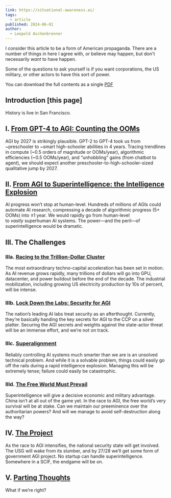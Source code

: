 ```yaml
---
link: https://situational-awareness.ai/
tags:
  - article
published: 2024-06-01
author:
  - Leopold Aschenbrenner
---
```

I consider this article to be a form of American propaganda. There are a number of things in here I agree with, or believe may happen, but don't necessarily _want_ to have happen.

Some of the questions to ask yourself is if you want corporations, the US military, or other actors to have this sort of power.

You can download the full contents as a single [PDF](https://situational-awareness.ai/wp-content/uploads/2024/06/situationalawareness.pdf)
## Introduction [this page]

History is live in San Francisco.
## I. [From GPT-4 to AGI: Counting the OOMs](https://situational-awareness.ai/from-gpt-4-to-agi/)  

AGI by 2027 is strikingly plausible. GPT-2 to GPT-4 took us from ~preschooler to ~smart high-schooler abilities in 4 years. Tracing trendlines in compute (~0.5 orders of magnitude or OOMs/year), algorithmic efficiencies (~0.5 OOMs/year), and “unhobbling” gains (from chatbot to agent), we should expect another preschooler-to-high-schooler-sized qualitative jump by 2027. 

## II. [From AGI to Superintelligence: the Intelligence Explosion](https://situational-awareness.ai/from-agi-to-superintelligence/ "From AGI to Superintelligence: the Intelligence Explosion")

AI progress won’t stop at human-level. Hundreds of millions of AGIs could automate AI research, compressing a decade of algorithmic progress (5+ OOMs) into ≤1 year. We would rapidly go from human-level to _vastly_ superhuman AI systems. The power—and the peril—of superintelligence would be dramatic.

## III. The Challenges

### IIIa. [Racing to the Trillion-Dollar Cluster](https://situational-awareness.ai/racing-to-the-trillion-dollar-cluster/ "Racing to the Trillion-Dollar Cluster")

The most extraordinary techno-capital acceleration has been set in motion. As AI revenue grows rapidly, many trillions of dollars will go into GPU, datacenter, and power buildout before the end of the decade. The industrial mobilization, including growing US electricity production by 10s of percent, will be intense. 

### IIIb. [Lock Down the Labs: Security for AGI](https://situational-awareness.ai/lock-down-the-labs/ "Lock Down the Labs: Security for AGI")  

The nation’s leading AI labs treat security as an afterthought. Currently, they’re basically handing the key secrets for AGI to the CCP on a silver platter. Securing the AGI secrets and weights against the state-actor threat will be an immense effort, and we’re not on track. 

### IIIc. [Superalignment](https://situational-awareness.ai/superalignment/ "Superalignment")

Reliably controlling AI systems much smarter than we are is an unsolved technical problem. And while it is a solvable problem, things could easily go off the rails during a rapid intelligence explosion. Managing this will be extremely tense; failure could easily be catastrophic.

### IIId. [The Free World Must Prevail](https://situational-awareness.ai/the-free-world-must-prevail/ "The Free World Must Prevail")

Superintelligence will give a decisive economic and military advantage. China isn’t at all out of the game yet. In the race to AGI, the free world’s very survival will be at stake. Can we maintain our preeminence over the authoritarian powers? And will we manage to avoid self-destruction along the way?

## IV. [The Project](https://situational-awareness.ai/the-project/)  

As the race to AGI intensifies, the national security state will get involved. The USG will wake from its slumber, and by 27/28 we’ll get some form of government AGI project. No startup can handle superintelligence. Somewhere in a SCIF, the endgame will be on. 

## V. [Parting Thoughts](https://situational-awareness.ai/parting-thoughts/ "Parting Thoughts")  

What if we’re right?
